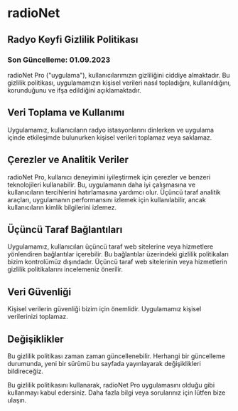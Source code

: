 # radioNet

## Radyo Keyfi Gizlilik Politikası

### Son Güncelleme: 01.09.2023

radioNet Pro ("uygulama"), kullanıcılarımızın gizliliğini ciddiye almaktadır. Bu gizlilik politikası, uygulamamızın kişisel verileri nasıl topladığını, kullanıldığını, korunduğunu ve ifşa edildiğini açıklamaktadır.

## Veri Toplama ve Kullanımı

Uygulamamız, kullanıcıların radyo istasyonlarını dinlerken ve uygulama içinde etkileşimde bulunurken kişisel verileri toplamaz veya saklamaz.

## Çerezler ve Analitik Veriler

radioNet Pro, kullanıcı deneyimini iyileştirmek için çerezler ve benzeri teknolojileri kullanabilir. Bu, uygulamanın daha iyi çalışmasına ve kullanıcıların tercihlerini hatırlamasına yardımcı olur. Üçüncü taraf analitik araçları, uygulamanın performansını izlemek için kullanılabilir, ancak kullanıcıların kimlik bilgilerini izlemez.

## Üçüncü Taraf Bağlantıları

Uygulamamız, kullanıcıları üçüncü taraf web sitelerine veya hizmetlere yönlendiren bağlantılar içerebilir. Bu bağlantılar üzerindeki gizlilik politikaları bizim kontrolümüz dışındadır. Üçüncü taraf web sitelerinin veya hizmetlerin gizlilik politikalarını incelemeniz önerilir.

## Veri Güvenliği

Kişisel verilerin güvenliği bizim için önemlidir. Uygulamamız kişisel verilerinizi toplamaz.

## Değişiklikler

Bu gizlilik politikası zaman zaman güncellenebilir. Herhangi bir güncelleme durumunda, yeni bir sürümü bu sayfada yayınlayarak değişiklikleri bildireceğiz.

Bu gizlilik politikasını kullanarak, radioNet Pro uygulamasını olduğu gibi kullanmayı kabul edersiniz. Daha fazla bilgi veya sorularınız için lütfen bize ulaşın.
